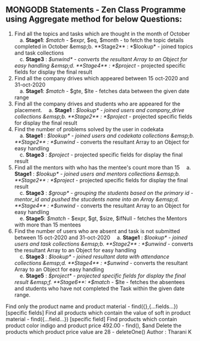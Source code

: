 ## MONGODB Statements - Zen Class Programme using Aggregate method for below Questions:   

1. Find all the topics and tasks which are thought in the month of October   
   &emsp;a. **Stage1**: *$match* - $expr, $eq, $month - to fetch the topic details completed in October   
   &emsp;b. **Stage2** : *$lookup* - joined topics and task collections   
   &emsp;c. **Stage3** : *$unwind* - converts the resultant Array to an Object for easy handling   
   &emsp;d. **Stage4** : *$project* - projected specific fields for display the final result   
2. Find all the company drives which appeared between 15 oct-2020 and 31-oct-2020   
   &emsp;a. **Stage1**: *$match* - $gte, $lte - fetches data between the given date range   
3. Find all the company drives and students who are appeared for the placement.
   &emsp;a. **Stage1** : *$lookup* - joined users and company_drive collections   
   &emsp;b. **Stage2** : *$project* - projected specific fields for display the final result   
4. Find the number of problems solved by the user in codekata   
   &emsp;a. **Stage1** : *$lookup* - joined users and codekata collections   
   &emsp;b. **Stage2** : *$unwind* - converts the resultant Array to an Object for easy handling   
   &emsp;c. **Stage3** : *$project* - projected specific fields for display the final result   
5. Find all the mentors with who has the mentee's count more than 15
   &emsp;a. **Stage1** : *$lookup* - joined users and mentors collections   
   &emsp;b. **Stage2** : *$project* - projected specific fields for display the final result     
   &emsp;c. **Stage3** : *$group* -   grouping the students based on the primary id - mentor_id and pushed the stucdents name into an Array
   &emsp;d. **Stage4** : *$unwind* - converts the resultant Array to an Object for easy handling   
   &emsp;e. **Stage5**: *$match* - $expr, $gt, $size, $ifNull - fetches the Mentors with more than 15 mentees   
6. Find the number of users who are absent and task is not submitted  between 15 oct-2020 and 31-oct-2020
   &emsp;a. **Stage1** : *$lookup* - joined users and task collections   
   &emsp;b. **Stage2** : *$unwind* - converts the resultant Array to an Object for easy handling   
   &emsp;c. **Stage3** : *$lookup* - joined resultant data with attendance collections   
   &emsp;d. **Stage4** : *$unwind* - converts the resultant Array to an Object for easy handling   
   &emsp;e. **Stage5** : *$project* - projected specific fields for display the final result     
   &emsp;f. **Stage6**: *$match* - $lte - fetches the absentees and students who have not completed the Task within the given date range.       


Find only the product name and product material - find({},{...fields...}) [specific fields]
Find all products which contain the value of soft in product material - find({...field...}) [specific field]
Find products which contain product color indigo and product price 492.00 - find(), $and
Delete the products which product price value are 28 - deleteOne()
Author : Tharani K

